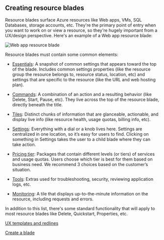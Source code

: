<properties title="" pageTitle="Creating resource blades" description="" authors="mattshel" />

<tags
    ms.service="portalfx"
    ms.workload="portalfx"
    ms.tgt_pltfrm="portalfx"
    ms.devlang="portalfx"
    ms.topic="get-started-article"
    ms.date="07/10/2015" 
    ms.author="mattshel"/>    

<a name="creating-resource-blades"></a>
## Creating resource blades ##

Resource blades surface Azure resources like Web apps, VMs, SQL Databases, storage accounts, etc. They're the primary point of entry when you want to work on or view a resource, so they're hugely important from a UX/design perspective. Here's an example of a Web app resource blade:

![Web app resource blade][resourceblade]

Resource blades must contain some common elements:



- [Essentials](portalfx-control-essentials): A snapshot of common settings that appears toward the top of the blade. Includes common settings properties (like the resource group the resource belongs to, resource status, location, etc) and settings that are specific to the resource (like the URL and web hosting plan).


- [Commands](portalfx-ux-commands): A combination of an action and a resulting behavior (like Delete, Start, Pause, etc). They live across the top of the resource blade, directly beneath the title. 


- [Tiles](portalfx-ux-tiles): Distinct chunks of information that are glanceable, actionable, and display live info (like resource health, usage quotas, billing info, etc). 


- [Settings](portalfx-ux-settings): Everything with a dial or a knob lives here. Settings are centralized in one location, so it’s easy for users to find. Clicking on something in Settings takes the user to a child blade where they can take action.


- [Pricing tier](portalfx-ux-pricing-tier): Packages that contain different levels (or tiers) of services and usage quotas. Users choose which tier is best for them based on business need. We recommend 3 choices based on the customer’s situation.


- [Tools](portalfx-ux-tools): Extras used for troubleshooting, security, reviewing application logs, etc.


- [Monitoring](portalfx-ux-monitoring): A tile that displays up-to-the-minute information on the resource, including requests and errors.

In addition to this list, there's some standard functionality that will apply to most resource blades like Delete, Quickstart, Properties, etc.


 
[UX templates and redlines](https://microsoft.sharepoint.com/teams/azureteams/aapt/azureux/portalfx/_layouts/15/WopiFrame.aspx?sourcedoc={8f1f1bfc-903b-465f-9711-d8914214ca7c}&action=edit&wd=target%28%2F%2FDesign%20Sprints%2FBLADES.one%7C67c7b6e2-2525-4a20-a664-1068e3eee65e%2FBlade%20content%20template%7Ce24497d3-d8d6-4903-9ed8-d1032da0014c%2F%29)

[Create a blade](portalfx-blades)


[resourceblade]: ../media/portalfx-ux-resource-blade/resourceblade.jpg

